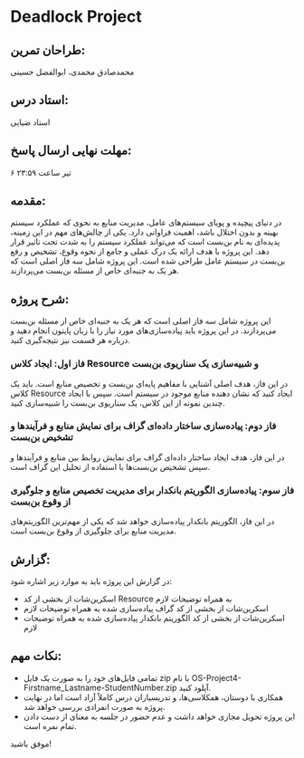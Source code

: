 # Deadlock Project

## طراحان تمرین:
محمدصادق محمدی، ابوالفضل حسینی

## استاد درس:
استاد ضیایی

## مهلت نهایی ارسال پاسخ:
۶ تیر ساعت ۲۳:۵۹

## مقدمه:
در دنیای پیچیده و پویای سیستم‌های عامل، مدیریت منابع به نحوی که عملکرد سیستم بهینه و بدون اختلال باشد، اهمیت فراوانی دارد. یکی از چالش‌های مهم در این زمینه، پدیده‌ای به نام بن‌بست است که می‌تواند عملکرد سیستم را به شدت تحت تاثیر قرار دهد. این پروژه با هدف ارائه یک درک عملی و جامع از نحوه وقوع، تشخیص و رفع بن‌بست در سیستم عامل طراحی شده است. این پروژه شامل سه فاز اصلی است که هر یک به جنبه‌ای خاص از مسئله بن‌بست می‌پردازند.

## شرح پروژه:
این پروژه شامل سه فاز اصلی است که هر یک به جنبه‌ای خاص از مسئله بن‌بست می‌پردازند. در این پروژه باید پیاده‌سازی‌های مورد نیاز را با زبان پایتون انجام دهید و درباره هر قسمت نیز نتیجه‌گیری کنید.

### فاز اول: ایجاد کلاس Resource و شبیه‌سازی یک سناریوی بن‌بست
در این فاز، هدف اصلی آشنایی با مفاهیم پایه‌ای بن‌بست و تخصیص منابع است. باید یک کلاس Resource ایجاد کنید که نشان دهنده منابع موجود در سیستم است. سپس با ایجاد چندین نمونه از این کلاس، یک سناریوی بن‌بست را شبیه‌سازی کنید.

### فاز دوم: پیاده‌سازی ساختار داده‌ای گراف برای نمایش منابع و فرآیندها و تشخیص بن‌بست
در این فاز، هدف ایجاد ساختار داده‌ای گراف برای نمایش روابط بین منابع و فرآیندها و سپس تشخیص بن‌بست‌ها با استفاده از تحلیل این گراف است.

### فاز سوم: پیاده‌سازی الگوریتم بانکدار برای مدیریت تخصیص منابع و جلوگیری از وقوع بن‌بست
در این فاز، الگوریتم بانکدار پیاده‌سازی خواهد شد که یکی از مهم‌ترین الگوریتم‌های مدیریت منابع برای جلوگیری از وقوع بن‌بست است.

## گزارش:
در گزارش این پروژه باید به موارد زیر اشاره شود:
- اسکرین‌شات از بخشی از کد Resource به همراه توضیحات لازم
- اسکرین‌شات از بخشی از کد گراف پیاده‌سازی شده به همراه توضیحات لازم
- اسکرین‌شات از بخشی از کد الگوریتم بانکدار پیاده‌سازی شده به همراه توضیحات لازم

## نکات مهم:
- تمامی فایل‌های خود را به صورت یک فایل zip با نام OS-Project4-Firstname_Lastname-StudentNumber.zip آپلود کنید.
- همکاری با دوستان، همکلاسی‌ها، و تدریسیاران درس کاملاً آزاد است اما در نهایت پروژه به صورت انفرادی بررسی خواهد شد.
- این پروژه تحویل مجازی خواهد داشت و عدم حضور در جلسه به معنای از دست دادن تمام نمره است.

موفق باشید!
